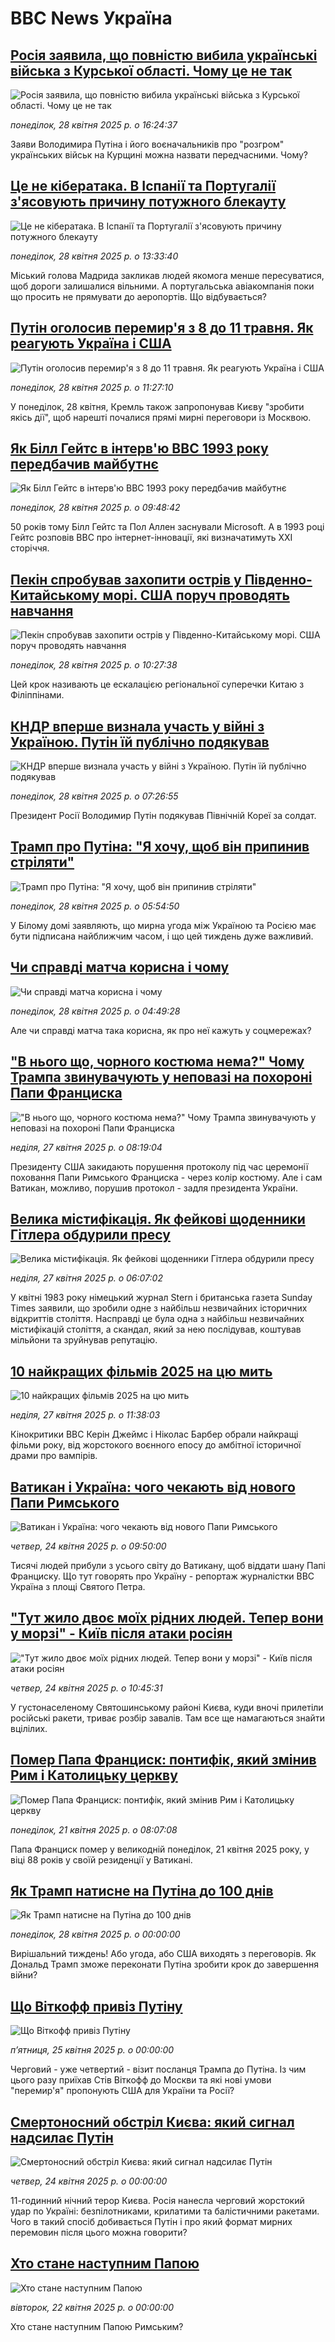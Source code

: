# BBC News Україна## [Росія заявила, що повністю вибила українські війська з Курської області. Чому це не так ](https://www.bbc.com/ukrainian/articles/cj0zg7r6822o?at_campaign=githubrss)![Росія заявила, що повністю вибила українські війська з Курської області. Чому це не так ](https://ichef.bbci.co.uk/ace/standard/240/cpsprodpb/60de/live/83c06c00-2443-11f0-a94b-5dd27bd31919.jpg)_понеділок, 28 квітня 2025 р. о 16:24:37_Заяви Володимира Путіна і його воєначальників про "розгром" українських військ на Курщині можна назвати передчасними. Чому?## [Це не кібератака. В Іспанії та Португалії з'ясовують причину потужного блекауту](https://www.bbc.com/ukrainian/articles/ce82kzwlj2ro?at_campaign=githubrss)![Це не кібератака. В Іспанії та Португалії з'ясовують причину потужного блекауту](https://ichef.bbci.co.uk/ace/standard/240/cpsprodpb/cc4e/live/6fb455a0-2448-11f0-a94b-5dd27bd31919.jpg)_понеділок, 28 квітня 2025 р. о 13:33:40_Міський голова Мадрида закликав людей якомога менше пересуватися, щоб дороги залишалися вільними. А португальська авіакомпанія поки що просить не прямувати до аеропортів. Що відбувається?## [Путін оголосив перемир'я з 8 до 11 травня. Як реагують Україна і США](https://www.bbc.com/ukrainian/articles/c62x1g989eeo?at_campaign=githubrss)![Путін оголосив перемир'я з 8 до 11 травня. Як реагують Україна і США](https://ichef.bbci.co.uk/ace/standard/240/cpsprodpb/5dfd/live/4091c740-2429-11f0-b474-cfd8b4328741.jpg)_понеділок, 28 квітня 2025 р. о 11:27:10_У понеділок, 28 квітня, Кремль також запропонував Києву "зробити якісь дії", щоб нарешті почалися прямі мирні переговори із Москвою.## [Як Білл Гейтс в інтерв'ю BBC 1993 року передбачив майбутнє](https://www.bbc.com/ukrainian/articles/cly8p7n11y0o?at_campaign=githubrss)![Як Білл Гейтс в інтерв'ю BBC 1993 року передбачив майбутнє](https://ichef.bbci.co.uk/ace/standard/240/cpsprodpb/67c8/live/0213b9e0-236d-11f0-beaa-09e98685e1a2.png)_понеділок, 28 квітня 2025 р. о 09:48:42_50 років тому Білл Гейтс та Пол Аллен заснували Microsoft. А в 1993 році Гейтс розповів ВВС про інтернет-інновації, які визначатимуть ХХІ сторіччя.## [Пекін спробував захопити острів у Південно-Китайському морі. США поруч проводять навчання](https://www.bbc.com/ukrainian/articles/c5ylzldl4nvo?at_campaign=githubrss)![Пекін спробував захопити острів у Південно-Китайському морі. США поруч проводять навчання](https://ichef.bbci.co.uk/ace/standard/240/cpsprodpb/d770/live/12333610-2413-11f0-9060-674316cb3a1f.jpg)_понеділок, 28 квітня 2025 р. о 10:27:38_Цей крок називають це ескалацією регіональної суперечки Китаю з Філіппінами.## [КНДР вперше визнала участь у війні з Україною. Путін їй публічно подякував](https://www.bbc.com/ukrainian/articles/czjn8e2n23wo?at_campaign=githubrss)![КНДР вперше визнала участь у війні з Україною. Путін їй публічно подякував](https://ichef.bbci.co.uk/ace/standard/240/cpsprodpb/cc6c/live/4dfea7a0-2400-11f0-9c65-a5c3dc449bf3.jpg)_понеділок, 28 квітня 2025 р. о 07:26:55_Президент Росії Володимир Путін подякував Північній Кореї за солдат.## [Трамп про Путіна: "Я хочу, щоб він припинив стріляти"](https://www.bbc.com/ukrainian/articles/creql84g5rpo?at_campaign=githubrss)![Трамп про Путіна: "Я хочу, щоб він припинив стріляти"](https://ichef.bbci.co.uk/ace/standard/240/cpsprodpb/b8b1/live/654f77d0-23f2-11f0-bf4f-fff41a75c4a5.jpg)_понеділок, 28 квітня 2025 р. о 05:54:50_У Білому домі заявляють, що мирна угода між Україною та Росією має бути підписана найближчим часом, і що цей тиждень дуже важливий.## [Чи справді матча корисна і чому ](https://www.bbc.com/ukrainian/articles/c078j5zm239o?at_campaign=githubrss)![Чи справді матча корисна і чому ](https://ichef.bbci.co.uk/ace/standard/240/cpsprodpb/4f13/live/7b82a3b0-205a-11f0-92a1-8d40fc72f60c.jpg)_понеділок, 28 квітня 2025 р. о 04:49:28_Але чи справді матча така корисна, як про неї кажуть у соцмережах?## ["В нього що, чорного костюма нема?" Чому Трампа звинувачують у неповазі на похороні Папи Франциска ](https://www.bbc.com/ukrainian/articles/c0jz2651xn1o?at_campaign=githubrss)!["В нього що, чорного костюма нема?" Чому Трампа звинувачують у неповазі на похороні Папи Франциска ](https://ichef.bbci.co.uk/ace/standard/240/cpsprodpb/642c/live/d8fba3c0-233e-11f0-ae3b-7750df524222.jpg)_неділя, 27 квітня 2025 р. о 08:19:04_Президенту США закидають порушення протоколу під час церемонії поховання Папи Римського Франциска - через колір костюму. Але і сам Ватикан, можливо, порушив протокол - задля президента України.## [Велика містифікація. Як фейкові щоденники Гітлера обдурили пресу](https://www.bbc.com/ukrainian/articles/c70z53pzwgro?at_campaign=githubrss)![Велика містифікація. Як фейкові щоденники Гітлера обдурили пресу](https://ichef.bbci.co.uk/ace/standard/240/cpsprodpb/e234/live/8308ae70-2106-11f0-b1ba-8bc47850ff39.jpg)_неділя, 27 квітня 2025 р. о 06:07:02_У квітні 1983 року німецький журнал Stern і британська газета Sunday Times заявили, що зробили одне з найбільш незвичайних історичних відкриттів століття. Насправді це була одна з найбільш незвичайних містифікацій століття, а скандал, який за нею послідував, коштував мільйони та зруйнував репутацію.## [10 найкращих фільмів 2025 на цю мить](https://www.bbc.com/ukrainian/articles/c4g7x5081q1o?at_campaign=githubrss)![10 найкращих фільмів 2025 на цю мить](https://ichef.bbci.co.uk/ace/standard/240/cpsprodpb/3105/live/75daa100-21cd-11f0-9060-674316cb3a1f.jpg)_неділя, 27 квітня 2025 р. о 11:38:03_Кінокритики BBC Керін Джеймс і Ніколас Барбер обрали найкращі фільми року, від жорстокого воєнного епосу до амбітної історичної драми про вампірів.## [Ватикан і Україна: чого чекають від нового Папи Римського](https://www.bbc.com/ukrainian/articles/ce8g25rd5l5o?at_campaign=githubrss)![Ватикан і Україна: чого чекають від нового Папи Римського](https://ichef.bbci.co.uk/ace/standard/240/cpsprodpb/aa8e/live/e066f9d0-20e5-11f0-9b17-b99e39a28c13.jpg)_четвер, 24 квітня 2025 р. о 09:50:00_Тисячі людей прибули з усього світу до Ватикану, щоб віддати шану Папі Франциску. Що тут говорять про Україну - репортаж журналістки BBC Україна з площі Святого Петра.## ["Тут жило двоє моїх рідних людей. Тепер вони у морзі" - Київ після атаки росіян](https://www.bbc.com/ukrainian/articles/cnv56v9629ro?at_campaign=githubrss)!["Тут жило двоє моїх рідних людей. Тепер вони у морзі" - Київ після атаки росіян](https://ichef.bbci.co.uk/ace/standard/240/cpsprodpb/3140/live/03c7e140-20f6-11f0-8c2e-77498b1ce297.jpg)_четвер, 24 квітня 2025 р. о 10:45:31_У густонаселеному Святошинському районі Києва, куди вночі прилетіли російські ракети, триває розбір завалів. Там все ще намагаються знайти вцілілих.## [Помер Папа Франциск: понтифік, який змінив Рим і Католицьку церкву](https://www.bbc.com/ukrainian/articles/c74kl982y2no?at_campaign=githubrss)![Помер Папа Франциск: понтифік, який змінив Рим і Католицьку церкву](https://ichef.bbci.co.uk/ace/standard/240/cpsprodpb/d9fa/live/f8733b70-0169-11ef-ace9-c32cabe449f0.jpg)_понеділок, 21 квітня 2025 р. о 08:07:08_Папа Франциск помер у великодній понеділок, 21 квітня 2025 року, у віці 88 років у своїй резиденції у Ватикані.## [Як Трамп натисне на Путіна до 100 днів](https://youtube.com/live/EpFOGsZXRYs?at_campaign=githubrss)![Як Трамп натисне на Путіна до 100 днів](https://ichef.bbci.co.uk/ace/standard/240/cpsprodpb/fd1e/live/a6d5f060-2444-11f0-8c66-ebf25fc2cfef.jpg)_понеділок, 28 квітня 2025 р. о 00:00:00_Вирішальний тиждень! Або угода, або США виходять з переговорів. Як Дональд Трамп зможе переконати Путіна зробити крок до завершення війни?## [Що Віткофф привіз Путіну](https://youtube.com/live/tQ8mLh-g1r4?at_campaign=githubrss)![Що Віткофф привіз Путіну](https://ichef.bbci.co.uk/ace/standard/240/cpsprodpb/8120/live/1e739960-21f2-11f0-9c65-a5c3dc449bf3.jpg)_пʼятниця, 25 квітня 2025 р. о 00:00:00_Черговий - уже четвертий - візит посланця Трампа до Путіна. Із чим цього разу приїхав Стів Віткофф до Москви та які нові умови "перемир'я" пропонують США для України та Росії?## [Смертоносний обстріл Києва: який сигнал надсилає Путін](https://www.youtube.com/watch?v=V6IsF9nx1TA?at_campaign=githubrss)![Смертоносний обстріл Києва: який сигнал надсилає Путін](https://ichef.bbci.co.uk/ace/standard/240/cpsprodpb/d19b/live/d0300ce0-2122-11f0-9060-674316cb3a1f.jpg)_четвер, 24 квітня 2025 р. о 00:00:00_11-годинний нічний терор Києва. Росія нанесла черговий жорстокий удар по Україні: безпілотниками, крилатими та балістичними ракетами. Чого в такий спосіб добивається Путін і про який формат мирних перемовин після цього можна говорити?## [Хто стане наступним Папою](https://www.youtube.com/watch?v=PxKXqXk6U4g?at_campaign=githubrss)![Хто стане наступним Папою](https://ichef.bbci.co.uk/ace/standard/240/cpsprodpb/e187/live/57949350-1f8d-11f0-8c2e-77498b1ce297.jpg)_вівторок, 22 квітня 2025 р. о 00:00:00_Хто стане наступним Папою Римським?